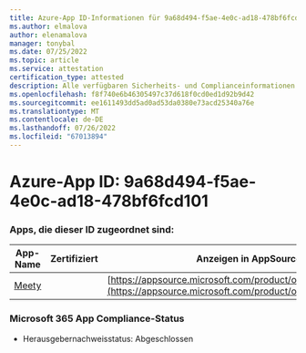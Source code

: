 ```yaml
---
title: Azure-App ID-Informationen für 9a68d494-f5ae-4e0c-ad18-478bf6fcd101
ms.author: elmalova
author: elenamalova
manager: tonybal
ms.date: 07/25/2022
ms.topic: article
ms.service: attestation
certification_type: attested
description: Alle verfügbaren Sicherheits- und Complianceinformationen für 9a68d494-f5ae-4e0c-ad18-478bf6fcd101.
ms.openlocfilehash: f8f740e6b46305497c37d618f0cd0ed1d92b9d42
ms.sourcegitcommit: ee1611493dd5ad0ad53da0380e73acd25340a76e
ms.translationtype: MT
ms.contentlocale: de-DE
ms.lasthandoff: 07/26/2022
ms.locfileid: "67013894"
---
```

# <a name="azure-app-id-9a68d494-f5ae-4e0c-ad18-478bf6fcd101"></a>Azure-App ID: 9a68d494-f5ae-4e0c-ad18-478bf6fcd101


### <a name="apps-associated-with-this-id"></a>Apps, die dieser ID zugeordnet sind:
| **App-Name** | **Zertifiziert** | **Anzeigen in AppSource** |
|--------------|---------------|-----------------------|
| [Meety](../forward/WA200004258.md) |  | [https://appsource.microsoft.com/product/office/WA200004258](https://appsource.microsoft.com/product/office/WA200004258) |

### <a name="microsoft-365-app-compliance-status"></a>Microsoft 365 App Compliance-Status
- Herausgebernachweisstatus: Abgeschlossen
